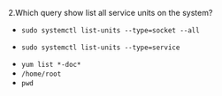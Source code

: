 2.Which query show list all service units on the system?

* `sudo systemctl list-units --type=socket --all`
+ `sudo systemctl list-units --type=service`
* `yum list *-doc*`
* `/home/root` 
* `pwd` 


